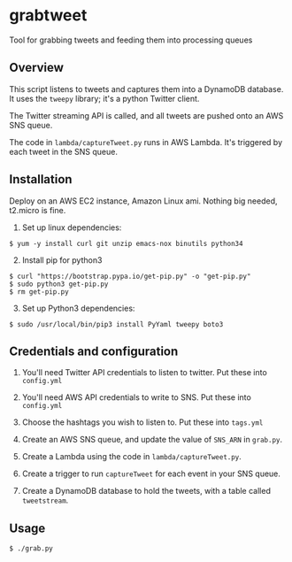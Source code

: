 # grabtweet
Tool for grabbing tweets and feeding them into processing queues

## Overview
This script listens to tweets and captures them into a DynamoDB database.
It uses the `tweepy` library; it's a python Twitter client.

The Twitter streaming API is called, and all tweets are pushed onto an AWS SNS queue.

The code in `lambda/captureTweet.py` runs in AWS Lambda. It's triggered by each tweet
in the SNS queue.


## Installation

Deploy on an AWS EC2 instance, Amazon Linux ami. Nothing big needed, t2.micro is fine.

1. Set up linux dependencies:
  ```
  $ yum -y install curl git unzip emacs-nox binutils python34
  ```

2. Install pip for python3

  ```
  $ curl "https://bootstrap.pypa.io/get-pip.py" -o "get-pip.py"
  $ sudo python3 get-pip.py
  $ rm get-pip.py
  ```

3. Set up Python3 dependencies:

  ```
  $ sudo /usr/local/bin/pip3 install PyYaml tweepy boto3
  ```

## Credentials and configuration

1. You'll need Twitter API credentials to listen to twitter. Put these into `config.yml`

2. You'll need AWS API credentials to write to SNS. Put these into `config.yml`

3. Choose the hashtags you wish to listen to. Put these into `tags.yml`

4. Create an AWS SNS queue, and update the value of `SNS_ARN` in `grab.py`.

5. Create a Lambda using the code in `lambda/captureTweet.py`.

6. Create a trigger to run `captureTweet` for each event in your SNS queue.

7. Create a DynamoDB database to hold the tweets, with a table called `tweetstream`.

## Usage

  ```
  $ ./grab.py
  ```
